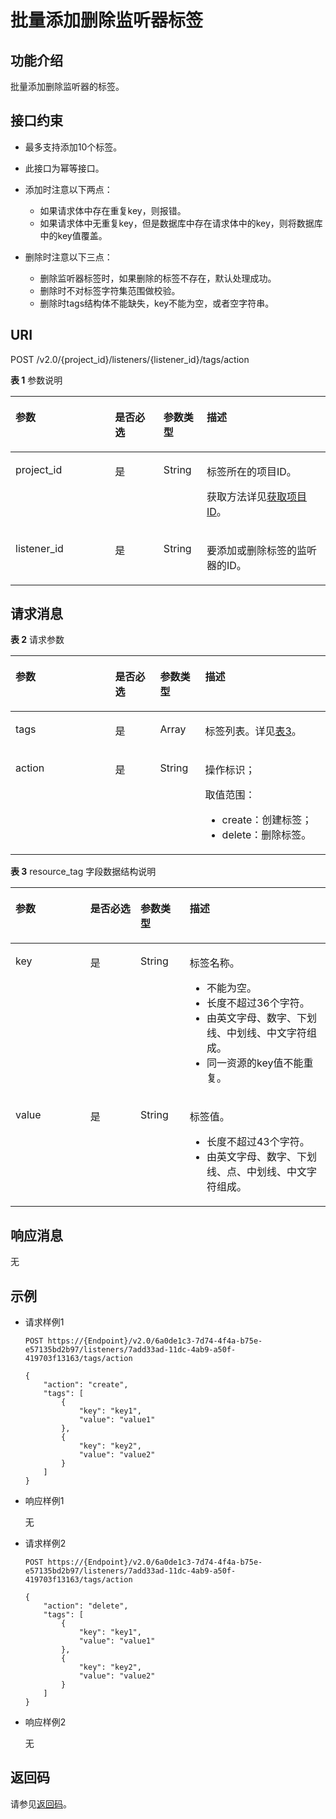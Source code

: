 # 批量添加删除监听器标签<a name="zh-cn_topic_0109852833"></a>

## 功能介绍<a name="zh-cn_topic_0094115927_section39566685114623"></a>

批量添加删除监听器的标签。

## 接口约束<a name="section825626125015"></a>

-   最多支持添加10个标签。
-   此接口为幂等接口。
-   添加时注意以下两点：
    -   如果请求体中存在重复key，则报错。
    -   如果请求体中无重复key，但是数据库中存在请求体中的key，则将数据库中的key值覆盖。

-   删除时注意以下三点：
    -   删除监听器标签时，如果删除的标签不存在，默认处理成功。
    -   删除时不对标签字符集范围做校验。
    -   删除时tags结构体不能缺失，key不能为空，或者空字符串。


## URI<a name="zh-cn_topic_0094115927_section54411029114623"></a>

POST /v2.0/\{project\_id\}/listeners/\{listener\_id\}/tags/action

**表 1**  参数说明

<a name="table33323423"></a>
<table><thead align="left"><tr id="row8420641"><th class="cellrowborder" valign="top" width="31.580000000000002%" id="mcps1.2.5.1.1"><p id="p10983320"><a name="p10983320"></a><a name="p10983320"></a>参数</p>
</th>
<th class="cellrowborder" valign="top" width="15.42%" id="mcps1.2.5.1.2"><p id="p17233719"><a name="p17233719"></a><a name="p17233719"></a>是否必选</p>
</th>
<th class="cellrowborder" valign="top" width="13.719999999999999%" id="mcps1.2.5.1.3"><p id="p4164548117122"><a name="p4164548117122"></a><a name="p4164548117122"></a>参数类型</p>
</th>
<th class="cellrowborder" valign="top" width="39.28%" id="mcps1.2.5.1.4"><p id="p53754023"><a name="p53754023"></a><a name="p53754023"></a>描述</p>
</th>
</tr>
</thead>
<tbody><tr id="row53906008171138"><td class="cellrowborder" valign="top" width="31.580000000000002%" headers="mcps1.2.5.1.1 "><p id="p16126074171144"><a name="p16126074171144"></a><a name="p16126074171144"></a>project_id</p>
</td>
<td class="cellrowborder" valign="top" width="15.42%" headers="mcps1.2.5.1.2 "><p id="p31143627171144"><a name="p31143627171144"></a><a name="p31143627171144"></a>是</p>
</td>
<td class="cellrowborder" valign="top" width="13.719999999999999%" headers="mcps1.2.5.1.3 "><p id="p39605860171144"><a name="p39605860171144"></a><a name="p39605860171144"></a>String</p>
</td>
<td class="cellrowborder" valign="top" width="39.28%" headers="mcps1.2.5.1.4 "><p id="p11184131"><a name="p11184131"></a><a name="p11184131"></a>标签所在的项目ID。</p>
<p id="p8222164914610"><a name="p8222164914610"></a><a name="p8222164914610"></a>获取方法详见<a href="获取项目ID.md">获取项目ID</a>。</p>
</td>
</tr>
<tr id="row1686321181111"><td class="cellrowborder" valign="top" width="31.580000000000002%" headers="mcps1.2.5.1.1 "><p id="p15863201114114"><a name="p15863201114114"></a><a name="p15863201114114"></a>listener_id</p>
</td>
<td class="cellrowborder" valign="top" width="15.42%" headers="mcps1.2.5.1.2 "><p id="p486381113115"><a name="p486381113115"></a><a name="p486381113115"></a>是</p>
</td>
<td class="cellrowborder" valign="top" width="13.719999999999999%" headers="mcps1.2.5.1.3 "><p id="p77219019124"><a name="p77219019124"></a><a name="p77219019124"></a>String</p>
</td>
<td class="cellrowborder" valign="top" width="39.28%" headers="mcps1.2.5.1.4 "><p id="p1220014383149"><a name="p1220014383149"></a><a name="p1220014383149"></a>要添加或删除标签的监听器的ID。</p>
</td>
</tr>
</tbody>
</table>

## 请求消息<a name="zh-cn_topic_0094115927_section9515851114623"></a>

**表 2**  请求参数

<a name="zh-cn_topic_0094115927_table22255723114623"></a>
<table><thead align="left"><tr id="zh-cn_topic_0094115927_row22053842114623"><th class="cellrowborder" valign="top" width="31.626837316268368%" id="mcps1.2.5.1.1"><p id="zh-cn_topic_0094115927_p41530752114623"><a name="zh-cn_topic_0094115927_p41530752114623"></a><a name="zh-cn_topic_0094115927_p41530752114623"></a>参数</p>
</th>
<th class="cellrowborder" valign="top" width="14.288571142885708%" id="mcps1.2.5.1.2"><p id="zh-cn_topic_0094115927_p8547718114623"><a name="zh-cn_topic_0094115927_p8547718114623"></a><a name="zh-cn_topic_0094115927_p8547718114623"></a>是否必选</p>
</th>
<th class="cellrowborder" valign="top" width="14.288571142885708%" id="mcps1.2.5.1.3"><p id="zh-cn_topic_0094115927_p21276557114623"><a name="zh-cn_topic_0094115927_p21276557114623"></a><a name="zh-cn_topic_0094115927_p21276557114623"></a>参数类型</p>
</th>
<th class="cellrowborder" valign="top" width="39.7960203979602%" id="mcps1.2.5.1.4"><p id="zh-cn_topic_0094115927_p45679548114623"><a name="zh-cn_topic_0094115927_p45679548114623"></a><a name="zh-cn_topic_0094115927_p45679548114623"></a>描述</p>
</th>
</tr>
</thead>
<tbody><tr id="zh-cn_topic_0094115927_row9055932114623"><td class="cellrowborder" valign="top" width="31.626837316268368%" headers="mcps1.2.5.1.1 "><p id="zh-cn_topic_0094115927_p62441909114623"><a name="zh-cn_topic_0094115927_p62441909114623"></a><a name="zh-cn_topic_0094115927_p62441909114623"></a>tags</p>
</td>
<td class="cellrowborder" valign="top" width="14.288571142885708%" headers="mcps1.2.5.1.2 "><p id="zh-cn_topic_0094115927_p24629838114623"><a name="zh-cn_topic_0094115927_p24629838114623"></a><a name="zh-cn_topic_0094115927_p24629838114623"></a>是</p>
</td>
<td class="cellrowborder" valign="top" width="14.288571142885708%" headers="mcps1.2.5.1.3 "><p id="zh-cn_topic_0094115927_p48859823114623"><a name="zh-cn_topic_0094115927_p48859823114623"></a><a name="zh-cn_topic_0094115927_p48859823114623"></a>Array</p>
</td>
<td class="cellrowborder" valign="top" width="39.7960203979602%" headers="mcps1.2.5.1.4 "><p id="zh-cn_topic_0094115927_p65331585114623"><a name="zh-cn_topic_0094115927_p65331585114623"></a><a name="zh-cn_topic_0094115927_p65331585114623"></a>标签列表。详见<a href="#zh-cn_topic_0094115927_table27826557114623">表3</a>。</p>
</td>
</tr>
<tr id="zh-cn_topic_0094115927_row51113355114623"><td class="cellrowborder" valign="top" width="31.626837316268368%" headers="mcps1.2.5.1.1 "><p id="zh-cn_topic_0094115927_p46541129114623"><a name="zh-cn_topic_0094115927_p46541129114623"></a><a name="zh-cn_topic_0094115927_p46541129114623"></a>action</p>
</td>
<td class="cellrowborder" valign="top" width="14.288571142885708%" headers="mcps1.2.5.1.2 "><p id="zh-cn_topic_0094115927_p11735115114623"><a name="zh-cn_topic_0094115927_p11735115114623"></a><a name="zh-cn_topic_0094115927_p11735115114623"></a>是</p>
</td>
<td class="cellrowborder" valign="top" width="14.288571142885708%" headers="mcps1.2.5.1.3 "><p id="zh-cn_topic_0094115927_p11020282114623"><a name="zh-cn_topic_0094115927_p11020282114623"></a><a name="zh-cn_topic_0094115927_p11020282114623"></a>String</p>
</td>
<td class="cellrowborder" valign="top" width="39.7960203979602%" headers="mcps1.2.5.1.4 "><p id="p15275172865210"><a name="p15275172865210"></a><a name="p15275172865210"></a>操作标识；</p>
<p id="p0368439185218"><a name="p0368439185218"></a><a name="p0368439185218"></a>取值范围：</p>
<a name="ul268144110523"></a><a name="ul268144110523"></a><ul id="ul268144110523"><li>create：创建标签；</li><li>delete：删除标签。</li></ul>
</td>
</tr>
</tbody>
</table>

**表 3**  resource\_tag 字段数据结构说明

<a name="zh-cn_topic_0094115927_table27826557114623"></a>
<table><thead align="left"><tr id="zh-cn_topic_0094115927_row40402544114623"><th class="cellrowborder" valign="top" width="23.747625237476253%" id="mcps1.2.5.1.1"><p id="zh-cn_topic_0094115927_p51380671114623"><a name="zh-cn_topic_0094115927_p51380671114623"></a><a name="zh-cn_topic_0094115927_p51380671114623"></a>参数</p>
</th>
<th class="cellrowborder" valign="top" width="15.918408159184082%" id="mcps1.2.5.1.2"><p id="zh-cn_topic_0094115927_p1084855114623"><a name="zh-cn_topic_0094115927_p1084855114623"></a><a name="zh-cn_topic_0094115927_p1084855114623"></a>是否必选</p>
</th>
<th class="cellrowborder" valign="top" width="15.648435156484354%" id="mcps1.2.5.1.3"><p id="zh-cn_topic_0094115927_p20764415114623"><a name="zh-cn_topic_0094115927_p20764415114623"></a><a name="zh-cn_topic_0094115927_p20764415114623"></a>参数类型</p>
</th>
<th class="cellrowborder" valign="top" width="44.685531446855315%" id="mcps1.2.5.1.4"><p id="zh-cn_topic_0094115927_p4196031114623"><a name="zh-cn_topic_0094115927_p4196031114623"></a><a name="zh-cn_topic_0094115927_p4196031114623"></a>描述</p>
</th>
</tr>
</thead>
<tbody><tr id="zh-cn_topic_0094115927_row4334240114623"><td class="cellrowborder" valign="top" width="23.747625237476253%" headers="mcps1.2.5.1.1 "><p id="zh-cn_topic_0094115927_p15529161114623"><a name="zh-cn_topic_0094115927_p15529161114623"></a><a name="zh-cn_topic_0094115927_p15529161114623"></a>key</p>
</td>
<td class="cellrowborder" valign="top" width="15.918408159184082%" headers="mcps1.2.5.1.2 "><p id="zh-cn_topic_0094115927_p49902563114623"><a name="zh-cn_topic_0094115927_p49902563114623"></a><a name="zh-cn_topic_0094115927_p49902563114623"></a>是</p>
</td>
<td class="cellrowborder" valign="top" width="15.648435156484354%" headers="mcps1.2.5.1.3 "><p id="zh-cn_topic_0094115927_p15575830114623"><a name="zh-cn_topic_0094115927_p15575830114623"></a><a name="zh-cn_topic_0094115927_p15575830114623"></a>String</p>
</td>
<td class="cellrowborder" valign="top" width="44.685531446855315%" headers="mcps1.2.5.1.4 "><p id="p15785205219187"><a name="p15785205219187"></a><a name="p15785205219187"></a>标签名称。</p>
<a name="ul5708182422218"></a><a name="ul5708182422218"></a><ul id="ul5708182422218"><li>不能为空。</li><li>长度不超过36个字符。</li><li>由英文字母、数字、下划线、中划线、中文字符组成。</li><li>同一资源的key值不能重复。</li></ul>
</td>
</tr>
<tr id="zh-cn_topic_0094115927_row13382226114623"><td class="cellrowborder" valign="top" width="23.747625237476253%" headers="mcps1.2.5.1.1 "><p id="zh-cn_topic_0094115927_p10218504114623"><a name="zh-cn_topic_0094115927_p10218504114623"></a><a name="zh-cn_topic_0094115927_p10218504114623"></a>value</p>
</td>
<td class="cellrowborder" valign="top" width="15.918408159184082%" headers="mcps1.2.5.1.2 "><p id="zh-cn_topic_0094115927_p22392532114623"><a name="zh-cn_topic_0094115927_p22392532114623"></a><a name="zh-cn_topic_0094115927_p22392532114623"></a>是</p>
</td>
<td class="cellrowborder" valign="top" width="15.648435156484354%" headers="mcps1.2.5.1.3 "><p id="zh-cn_topic_0094115927_p1855771114623"><a name="zh-cn_topic_0094115927_p1855771114623"></a><a name="zh-cn_topic_0094115927_p1855771114623"></a>String</p>
</td>
<td class="cellrowborder" valign="top" width="44.685531446855315%" headers="mcps1.2.5.1.4 "><p id="p1052616114195"><a name="p1052616114195"></a><a name="p1052616114195"></a>标签值。</p>
<a name="ul17709124142210"></a><a name="ul17709124142210"></a><ul id="ul17709124142210"><li>长度不超过43个字符。</li><li>由英文字母、数字、下划线、点、中划线、中文字符组成。</li></ul>
</td>
</tr>
</tbody>
</table>

## 响应消息<a name="zh-cn_topic_0094115927_section10680327114623"></a>

无

## 示例<a name="section15444194552712"></a>

-   请求样例1

    ```
    POST https://{Endpoint}/v2.0/6a0de1c3-7d74-4f4a-b75e-e57135bd2b97/listeners/7add33ad-11dc-4ab9-a50f-419703f13163/tags/action
    
    {
        "action": "create", 
        "tags": [
            {
                "key": "key1", 
                "value": "value1"
            }, 
            {
                "key": "key2", 
                "value": "value2"
            }
        ]
    }
    ```


-   响应样例1

    无

-   请求样例2

    ```
    POST https://{Endpoint}/v2.0/6a0de1c3-7d74-4f4a-b75e-e57135bd2b97/listeners/7add33ad-11dc-4ab9-a50f-419703f13163/tags/action
    
    {
        "action": "delete", 
        "tags": [
            {
                "key": "key1", 
                "value": "value1"
            }, 
            {
                "key": "key2", 
                "value": "value2"
            }
        ]
    }
    ```

-   响应样例2

    无


## 返回码<a name="zh-cn_topic_0094115927_section1030264817164"></a>

请参见[返回码](返回码.md)。

